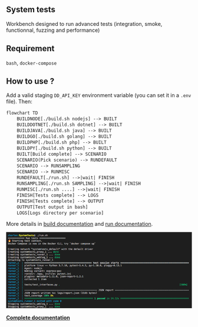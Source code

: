 ## System tests

Workbench designed to run advanced tests (integration, smoke, functionnal, fuzzing and performance)

## Requirement

`bash`, `docker-compose`

## How to use ? 

Add a valid staging `DD_API_KEY` environment variable (you can set it in a `.env` file). Then:

```mermaid
flowchart TD
    BUILDNODE[./build.sh nodejs] --> BUILT
    BUILDDOTNET[./build.sh dotnet] --> BUILT
    BUILDJAVA[./build.sh java] --> BUILT
    BUILDGO[./build.sh golang] --> BUILT
    BUILDPHP[./build.sh php] --> BUILT
    BUILDPY[./build.sh python] --> BUILT
    BUILT[Build complete] --> SCENARIO
    SCENARIO(Pick scenario) --> RUNDEFAULT
    SCENARIO --> RUNSAMPLING
    SCENARIO --> RUNMISC
    RUNDEFAULT[./run.sh] -->|wait| FINISH
    RUNSAMPLING[./run.sh SAMPLING] -->|wait| FINISH
    RUNMISC[./run.sh ....] -->|wait| FINISH
    FINISH[Tests complete] --> LOGS
    FINISH[Tests complete] --> OUTPUT
    OUTPUT[Test output in bash]
    LOGS[Logs directory per scenario]
```

More details in [build documentation](https://github.com/DataDog/system-tests/blob/master/docs/execute/build.md) and [run documentation](https://github.com/DataDog/system-tests/blob/master/docs/execute/run.md).

![Output on success](./utils/assets/output.png?raw=true)

**[Complete documentation](https://github.com/DataDog/system-tests/blob/master/docs)**

